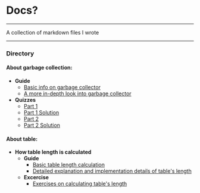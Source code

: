 # Docs?

---

A collection of markdown files I wrote

---

### Directory

#### About garbage collection:  
- **Guide**
  - [Basic info on garbage collector](GarbageCollection/Guide/LuauGarbageCollectorBasic.md)  
  - [A more in-depth look into garbage collector](GarbageCollection/Guide/LuauGarbageCollectorInDepth.md)  
- **Quizzes**  
  - [Part 1](GarbageCollection/Quiz/LuauGarbageCollectionQuizPart1.md)  
  - [Part 1 Solution](GarbageCollection/Quiz/LuauGarbageCollectionQuizPart1.md)  
  - [Part 2](GarbageCollection/Quiz/LuauGarbageCollectionQuizPart2.md)  
  - [Part 2 Solution](GarbageCollection/Quiz/LuauGarbageCollectionQuizPart2Solution.md)  

#### About table:  
- **How table length is calculated**  
  - **Guide**
    - [Basic table length calculation](Table/Guide/LuauTableLengthInDepth.md)  
    - [Detailed explanation and implementation details of table's length](Table/Guide/LuauTableLengthOverview.md)  
  - **Excercise**
    - [Exercises on calculating table's length](Table/Exercise/LuauTableLengthExercise.md)
